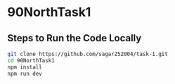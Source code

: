 # 90NorthTask1

## Steps to Run the Code Locally

```bash
git clone https://github.com/sagar252004/task-1.git
cd 90NorthTask1
npm install
npm run dev




